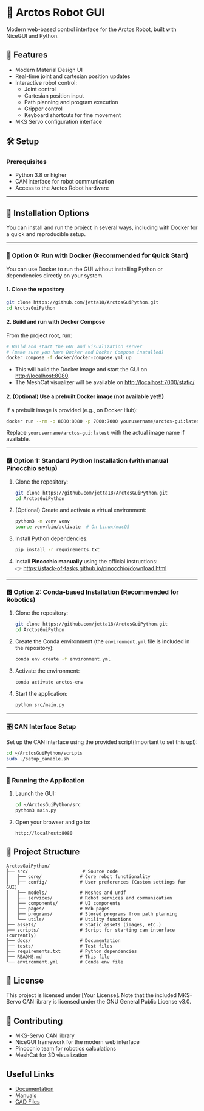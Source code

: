 # 🤖 Arctos Robot GUI

Modern web-based control interface for the Arctos Robot, built with NiceGUI and Python.

## 🌟 Features

- Modern Material Design UI 
- Real-time joint and cartesian position updates
- Interactive robot control:
  - Joint control 
  - Cartesian position input
  - Path planning and program execution
  - Gripper control
  - Keyboard shortcuts for fine movement
- MKS Servo configuration interface



## 🛠️ Setup

### Prerequisites

- Python 3.8 or higher
- CAN interface for robot communication
- Access to the Arctos Robot hardware

---

## 🔧 Installation Options

You can install and run the project in several ways, including with Docker for a quick and reproducible setup.

---

### 🐳 Option 0: Run with Docker (Recommended for Quick Start)

You can use Docker to run the GUI without installing Python or dependencies directly on your system.

#### 1. Clone the repository
```bash
git clone https://github.com/jetta18/ArctosGuiPython.git
cd ArctosGuiPython
```

#### 2. Build and run with Docker Compose

From the project root, run:
```bash
# Build and start the GUI and visualization server
# (make sure you have Docker and Docker Compose installed)
docker compose -f docker/docker-compose.yml up
```
- This will build the Docker image and start the GUI on [http://localhost:8080](http://localhost:8080).
- The MeshCat visualizer will be available on [http://localhost:7000/static/](http://localhost:7000/static/).

#### 2. (Optional) Use a prebuilt Docker image (not available yet!!)
If a prebuilt image is provided (e.g., on Docker Hub):
```bash
docker run --rm -p 8080:8080 -p 7000:7000 yourusername/arctos-gui:latest
```
Replace `yourusername/arctos-gui:latest` with the actual image name if available.

---

### 🅰️ Option 1: Standard Python Installation (with manual Pinocchio setup)

1. Clone the repository:
   ```bash
   git clone https://github.com/jetta18/ArctosGuiPython.git
   cd ArctosGuiPython
   ```

2. (Optional) Create and activate a virtual environment:
   ```bash
   python3 -m venv venv
   source venv/bin/activate  # On Linux/macOS
   ```

3. Install Python dependencies:
   ```bash
   pip install -r requirements.txt
   ```

4. Install **Pinocchio manually** using the official instructions:  
   👉 https://stack-of-tasks.github.io/pinocchio/download.html

---

### 🅱️ Option 2: Conda-based Installation (Recommended for Robotics)

1. Clone the repository:
   ```bash
   git clone https://github.com/jetta18/ArctosGuiPython.git
   cd ArctosGuiPython
   ```

2. Create the Conda environment (the `environment.yml` file is included in the repository):
   ```bash
   conda env create -f environment.yml
   ```

3. Activate the environment:
   ```bash
   conda activate arctos-env
   ```

4. Start the application:
   ```bash
   python src/main.py
   ```

---

### 🎛️ CAN Interface Setup

Set up the CAN interface using the provided script(Important to set this up!):

```bash
cd ~/ArctosGuiPython/scripts
sudo ./setup_canable.sh
```

---

### 🚀 Running the Application

1. Launch the GUI:
   ```bash
   cd ~/ArctosGuiPython/src
   python3 main.py
   ```

2. Open your browser and go to:
   ```
   http://localhost:8080
   ```


## 📁 Project Structure

```
ArctosGuiPython/
├── src/                    # Source code
│   ├── core/              # Core robot functionality
│   ├── config/            # User preferences (Custom settings fur GUI)
│   ├── models/            # Meshes and urdf
│   ├── services/          # Robot services and communication
│   ├── components/        # UI components
│   ├── pages/             # Web pages
│   ├── programs/          # Stored programs from path planning
│   └── utils/             # Utility functions
├── assets/                # Static assets (images, etc.)
├── scripts/               # Script for starting can interface (currently)
├── docs/                  # Documentation
├── tests/                 # Test files
├── requirements.txt       # Python dependencies
├── README.md              # This file
└── environment.yml        # Conda env file
```


## 📝 License

This project is licensed under [Your License]. Note that the included MKS-Servo CAN library is licensed under the GNU General Public License v3.0.

## 👥 Contributing

- MKS-Servo CAN library
- NiceGUI framework for the modern web interface
- Pinocchio team for robotics calculations
- MeshCat for 3D visualization

## Useful Links

- [Documentation](https://arctosrobotics.com/docs/)
- [Manuals](https://arctosrobotics.com/#Assembly)
- [CAD Files](https://arctosrobotics.com/#Assembly)
